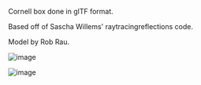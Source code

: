 Cornell box done in glTF format.

Based off of Sascha Willems' raytracingreflections code.

Model by Rob Rau.

![image](https://github.com/sjhalayka/cornell_box_textured/assets/16404554/9ccf47df-b711-42ac-90e5-b1bdae5c5e5f)

![image](https://github.com/sjhalayka/cornell_box_textured/assets/16404554/b469dd3f-715a-4906-b2f3-9d8dcd470581)
